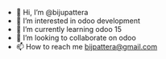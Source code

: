 - 👋 Hi, I’m @bijupattera
- 👀 I’m interested in odoo development
- 🌱 I’m currently learning odoo 15 
- 💞️ I’m looking to collaborate on odoo 
- 📫 How to reach me bijpattera@gmail.com

<!---
bijupattera/bijupattera is a ✨ special ✨ repository because its `README.md` (this file) appears on your GitHub profile.
You can click the Preview link to take a look at your changes.
--->
